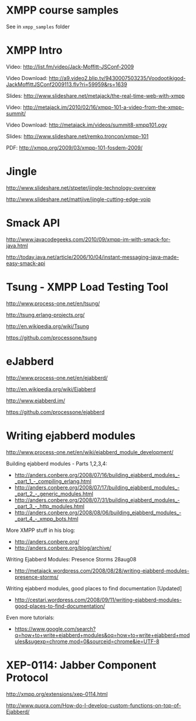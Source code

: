 XMPP course samples
===================

See in `xmpp_samples` folder


XMPP Intro
==========

Video:
http://list.fm/video/Jack-Moffitt-JSConf-2009

Video Download:
http://a9.video2.blip.tv/9430007503235/Voodootikigod-JackMoffittJSConf2009113.flv?ri=59959&rs=1639

Slides:
http://www.slideshare.net/metajack/the-real-time-web-with-xmpp

Video:
http://metajack.im/2010/02/16/xmpp-101-a-video-from-the-xmpp-summit/

Video Download:
http://metajack.im/videos/summit8-xmpp101.ogv

Slides:
http://www.slideshare.net/remko.troncon/xmpp-101

PDF:
http://xmpp.org/2009/03/xmpp-101-fosdem-2009/



Jingle
======

http://www.slideshare.net/stpeter/jingle-technology-overview

http://www.slideshare.net/mattjive/jingle-cutting-edge-voip



Smack API
=========

http://www.javacodegeeks.com/2010/09/xmpp-im-with-smack-for-java.html

http://today.java.net/article/2006/10/04/instant-messaging-java-made-easy-smack-api


Tsung - XMPP Load Testing Tool
==============================

http://www.process-one.net/en/tsung/

http://tsung.erlang-projects.org/

http://en.wikipedia.org/wiki/Tsung

https://github.com/processone/tsung


eJabberd
========

http://www.process-one.net/en/ejabberd/

http://en.wikipedia.org/wiki/Ejabberd

http://www.ejabberd.im/

https://github.com/processone/ejabberd


Writing ejabberd modules
========================

http://www.process-one.net/en/wiki/ejabberd_module_development/

Building ejabberd modules - Parts 1,2,3,4:
- http://anders.conbere.org/2008/07/16/building_ejabberd_modules_-_part_1_-_compiling_erlang.html
- http://anders.conbere.org/2008/07/17/building_ejabberd_modules_-_part_2_-_generic_modules.html
- http://anders.conbere.org/2008/07/31/building_ejabberd_modules_-_part_3_-_http_modules.html
- http://anders.conbere.org/2008/08/06/building_ejabberd_modules_-_part_4_-_xmpp_bots.html

More XMPP stuff in his blog:
- http://anders.conbere.org/
- http://anders.conbere.org/blog/archive/


Writing Ejabberd Modules: Presence Storms	 28aug08
- http://metajack.wordpress.com/2008/08/28/writing-ejabberd-modules-presence-storms/

Writing ejabberd modules, good places to find documentation [Updated]
- http://cestari.wordpress.com/2008/09/11/writing-ejabberd-modules-good-places-to-find-documentation/


Even more tutorials:
- https://www.google.com/search?q=how+to+write+ejabberd+modules&oq=how+to+write+ejabberd+modules&sugexp=chrome,mod=0&sourceid=chrome&ie=UTF-8



XEP-0114: Jabber Component Protocol
===================================

http://xmpp.org/extensions/xep-0114.html

http://www.quora.com/How-do-I-develop-custom-functions-on-top-of-Ejabberd/








